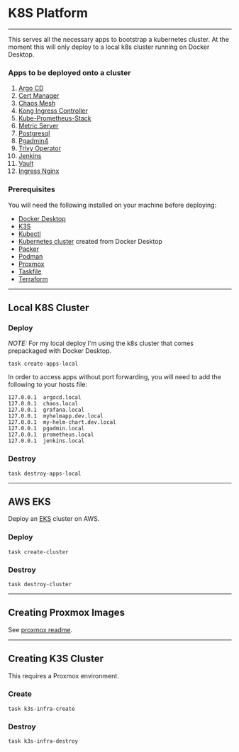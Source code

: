 # K8S Platform
___

This serves all the necessary apps to bootstrap a kubernetes cluster. At the moment this will only deploy to a local k8s cluster running on Docker Desktop.

### Apps to be deployed onto a cluster
1. [Argo CD](https://argo-cd.readthedocs.io/en/stable/)
2. [Cert Manager](https://cert-manager.io/)
3. [Chaos Mesh](https://chaos-mesh.org/)
4. [Kong Ingress Controller](https://docs.konghq.com/kubernetes-ingress-controller/latest/)
5. [Kube-Prometheus-Stack](https://github.com/prometheus-community/helm-charts/tree/main/charts/kube-prometheus-stack)
6. [Metric Server](https://github.com/kubernetes-sigs/metrics-server)
7. [Postgresql](https://github.com/bitnami/charts/tree/main/bitnami/postgresql)
8. [Pgadmin4](https://hub.docker.com/r/dpage/pgadmin4/)
9. [Trivy Operator](https://github.com/aquasecurity/trivy-operator)
10. [Jenkins](https://github.com/jenkinsci/helm-charts)
11. [Vault](https://developer.hashicorp.com/vault/docs/platform/k8s/helm)
12. [Ingress Nginx](https://kubernetes.github.io/ingress-nginx/)

### Prerequisites
You will need the following installed on your machine before deploying:
- [Docker Desktop](https://www.docker.com/products/docker-desktop/)
- [K3S](https://k3s.io/)
- [Kubectl](https://kubernetes.io/docs/tasks/tools/)
- [Kubernetes cluster](https://docs.docker.com/desktop/kubernetes/) created from Docker Desktop
- [Packer](https://developer.hashicorp.com/packer/install?ajs_aid=e65b25ce-401d-4cf0-bb32-ebafbd96b908&product_intent=packer)
- [Podman](https://podman.io/)
- [Proxmox](https://www.proxmox.com/en/)
- [Taskfile](https://taskfile.dev/)
- [Terraform](https://developer.hashicorp.com/terraform/install)

---
## Local K8S Cluster

### Deploy
*NOTE:* For my local deploy I'm using the k8s cluster that comes prepackaged with Docker Desktop.
```shell
task create-apps-local
```

In order to access apps without port forwarding, you will need to add the following to your hosts file:
```shell
127.0.0.1  argocd.local
127.0.0.1  chaos.local
127.0.0.1  grafana.local
127.0.0.1  myhelmapp.dev.local
127.0.0.1  my-helm-chart.dev.local
127.0.0.1  pgadmin.local
127.0.0.1  prometheus.local
127.0.0.1  jenkins.local
```

### Destroy
```shell
task destroy-apps-local
```

---
## AWS EKS
Deploy an [EKS](https://aws.amazon.com/eks/) cluster on AWS.
### Deploy
```shell
task create-cluster
```

### Destroy
```shell
task destroy-cluster
```

---
## Creating Proxmox Images
See [proxmox readme](packer/proxmox/README.md).

___
## Creating K3S Cluster
This requires a Proxmox environment.

### Create
```shell
task k3s-infra-create
```

### Destroy
```shell
task k3s-infra-destroy
```